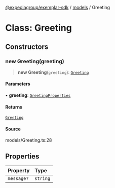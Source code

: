 [@expediagroup/exemplar-sdk](../../index.md) / [models](../index.md) / Greeting

# Class: Greeting

## Constructors

### new Greeting(greeting)

> **new Greeting**(`greeting`): [`Greeting`](Greeting.md)

#### Parameters

• **greeting**: [`GreetingProperties`](../interfaces/GreetingProperties.md)

#### Returns

[`Greeting`](Greeting.md)

#### Source

models/Greeting.ts:28

## Properties

| Property | Type |
| :------ | :------ |
| `message?` | `string` |
